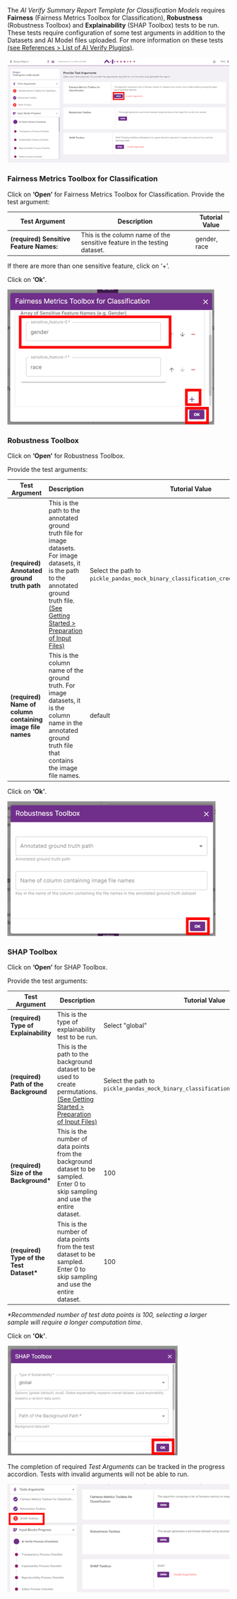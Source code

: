 The _AI Verify Summary Report Template for Classification Models_ requires **Fairness** (Fairness Metrics Toolbox for Classification), **Robustness** (Robustness Toolbox) and **Explainability** (SHAP Toolbox) tests to be run. These tests require configuration of some test arguments in addition to the Datasets and AI Model files uploaded. For more information on these tests [(see References > List of AI Verify Plugins)](#).

![test-args](../../res/test-ai-model-generate-report/input-block-3.png)


### Fairness Metrics Toolbox for Classification

Click on **‘Open’** for Fairness Metrics Toolbox for Classification. Provide the test argument:

| Test Argument                           | Description                                                              | Tutorial Value | 
| --------------------------------------- | ------------------------------------------------------------------------ | ----- |
| **(required) Sensitive Feature Names:** | This is the column name of the sensitive feature in the testing dataset. | gender, race |

If there are more than one sensitive feature, click on ‘+’.

Click on **‘Ok’**.

![sensitive-feature](../../res/test-ai-model-generate-report/fmt.png)

### Robustness Toolbox

Click on **‘Open’** for Robustness Toolbox.

Provide the test arguments:

| Test Argument                                    | Description                                                                                                                                                                       | Tutorial Value |
| ------------------------------------------------ | --------------------------------------------------------------------------------------------------------------------------------------------------------------------------------- | --- |
| **(required) Annotated ground truth path**                | This is the path to the annotated ground truth file for image datasets. For image datasets, it is the path to the annotated ground truth file. [(See Getting Started > Preparation of Input Files)](../../getting-started/preparation-of-input-files.md) | Select the path to `pickle_pandas_mock_binary_classification_credit_risk_testing.sav` |
| **(required) Name of column containing image file names** | This is the column name of the ground truth. For image datasets, it is the column name in the annotated ground truth file that contains the image file names. | default |

Click on **‘Ok’**.

![robustness-toolbox](../../res/test-ai-model-generate-report/rt.png)

### SHAP Toolbox

Click on **‘Open’** for SHAP Toolbox.

Provide the test arguments:

| Test Argument                             | Description                                                                                                                                                                             | Tutorial Value | 
| ----------------------------------------- | --------------------------------------------------------------------------------------------------------------------------------------------------------------------------------------- | -----|
| **(required) Type of Explainability**     | This is the type of explainability test to be run.                                                                                                                                      | Select "global" |
| **(required) Path of the Background**     | This is the path to the background dataset to be used to create permutations. [(See Getting Started > Preparation of Input Files)](../../getting-started/preparation-of-input-files.md) | Select the path to `pickle_pandas_mock_binary_classification_credit_risk_testing.sav` |
| **(required) Size of the Background\***   | This is the number of data points from the background dataset to be sampled. Enter 0 to skip sampling and use the entire dataset.                                                       | 100 |
| **(required) Type of the Test Dataset\*** | This is the number of data points from the test dataset to be sampled. Enter 0 to skip sampling and use the entire dataset.                                                             | 100 |

_\*Recommended number of test data points is 100, selecting a larger sample will require a longer computation time._

Click on **'Ok'**.

![shap-toolbox](../../res/test-ai-model-generate-report/shap.png)

The completion of required *Test Arguments* can be tracked in the progress accordion. Tests with invalid arguments will not be able to run.

![invalid-arg](../../res/test-ai-model-generate-report/input-block-4.png)
